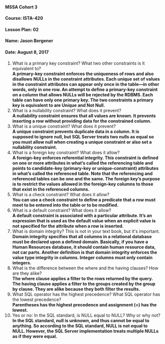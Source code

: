 #### MSSA Cohort 3
#### Course: ISTA-420
#### Lesson Plan: 02
#### Name: Jason Bergener
#### Date: August 8, 2017

1. What is a primary key constraint? What two other constraints is it equivalent to?  
**A primary-key constraint enforces the uniqueness of rows and also disallows NULLs in the constraint attributes. Each unique set of values in the constraint attributes can appear only once in the table—in other words, only in one row. An attempt to define a primary-key constraint on a column that allows NULLs will be rejected by the RDBMS. Each table can have only one primary key. The two constraints a primary key is equivalent to are Unique and Not Null.**
1. What is a nullability constraint? What does it prevent?  
**A nullability constraint ensures that all values are known. It prevents inserting a row without providing data for the constrained column.**
1. What is a unique constraint? What does it prevent?  
**A unique constraint prevents duplicate data in a column. It is supposed to ignore null, but SQL Server treats two nulls as equal so you must allow null when creating a unique constraint or also set a nullability constraint.**
1. What is a foreign key constraint? What does it allow?  
**A foreign-key enforces referential integrity. This constraint is defined on one or more attributes in what’s called the referencing table and points to candidate-key (primary-key or unique-constraint) attributes in what’s called the referenced table. Note that the referencing and referenced tables can be one and the same. The foreign key’s purpose is to restrict the values allowed in the foreign-key columns to those that exist in the referenced columns.**
1. What is a check constraint? What does it allow?  
**You can use a check constraint to define a predicate that a row must meet to be entered into the table or to be modified.**
1. What is a default constraint? What does it allow?  
**A default constraint is associated with a particular attribute. It’s an expression that is used as the default value when an explicit value is not specified for the attribute when a row is inserted.**
1. What is domain integrity? This is not in your text book, but it's important.  
**Domain integrity specifies that all columns in a relational database must be declared upon a defined domain. Basically, if you have a Human Resources database, it should contain human resource data, not car parts. Another definition is that domain integrity enforces the value type integrity in columns. Integer columns must only contain integers.**
1. What is the difference between the where and the having clauses? How are they alike?  
**The where clause applies a filter to the rows returned by the query. The having clause applies a filter to the groups created by the group by clause. They are alike because they both filter the results.**
1. What SQL operator has the highest precedence? What SQL operator has the lowest precedence?  
**Parentheses has the highest precedence and assignment (=) has the lowest.**
1. Yes or no: In the SQL standard, is NULL equal to NULL? Why or why not?  
**In the SQL standard, null is unknown, and thus cannot be equal to anything. So according to the SQL standard, NULL is not equal to NULL. However, the SQL Server implementation treats multiple NULLs as if they were equal.**